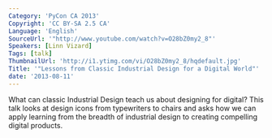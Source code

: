 ```yaml
---
Category: 'PyCon CA 2013'
Copyright: 'CC BY-SA 2.5 CA'
Language: 'English'
SourceUrl: '"http://www.youtube.com/watch?v=O28bZ0my2_8"'
Speakers: [Linn Vizard]
Tags: [talk]
ThumbnailUrl: 'http://i1.ytimg.com/vi/O28bZ0my2_8/hqdefault.jpg'
Title: '"Lessons from Classic Industrial Design for a Digital World"'
date: '2013-08-11'
---
```

What can classic Industrial Design teach us about designing for digital? This talk looks at design icons from typewriters to chairs and asks how we can apply learning from the breadth of industrial design to creating compelling digital products.
